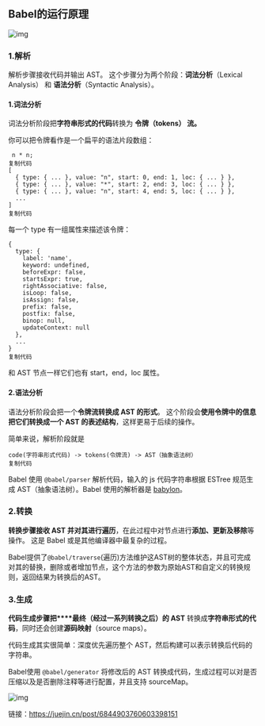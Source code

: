 ## Babel的运行原理



![img](https://user-gold-cdn.xitu.io/2019/1/14/1684a0e6de6509d6?imageView2/0/w/1280/h/960/format/webp/ignore-error/1)



### 1.解析

解析步骤接收代码并输出 AST。 这个步骤分为两个阶段：**词法分析**（Lexical Analysis） 和 **语法分析**（Syntactic Analysis）。

#### 1.词法分析

词法分析阶段把**字符串形式的代码**转换为 **令牌（tokens） 流。**

你可以把令牌看作是一个扁平的语法片段数组：

```
 n * n;
复制代码
[
  { type: { ... }, value: "n", start: 0, end: 1, loc: { ... } },
  { type: { ... }, value: "*", start: 2, end: 3, loc: { ... } },
  { type: { ... }, value: "n", start: 4, end: 5, loc: { ... } },
  ...
]
复制代码
```

每一个 type 有一组属性来描述该令牌：

```
{
  type: {
    label: 'name',
    keyword: undefined,
    beforeExpr: false,
    startsExpr: true,
    rightAssociative: false,
    isLoop: false,
    isAssign: false,
    prefix: false,
    postfix: false,
    binop: null,
    updateContext: null
  },
  ...
}
复制代码
```

和 AST 节点一样它们也有 start，end，loc 属性。

#### 2.语法分析

语法分析阶段会把一个**令牌流转换成 AST 的形式**。 这个阶段会**使用令牌中的信息把它们转换成一个 AST 的表述结构**，这样更易于后续的操作。

简单来说，解析阶段就是

```
code(字符串形式代码) -> tokens(令牌流) -> AST（抽象语法树）
复制代码
```

Babel 使用 `@babel/parser` 解析代码，输入的 js 代码字符串根据 ESTree 规范生成 AST（抽象语法树）。Babel 使用的解析器是 [babylon](https://github.com/babel/babylon)。

### 2.转换

**转换步骤接收 AST 并对其进行遍历**，在此过程中对节点进行**添加、更新及移除**等操作。 这是 Babel 或是其他编译器中最复杂的过程。

Babel提供了`@babel/traverse`(遍历)方法维护这AST树的整体状态，并且可完成对其的替换，删除或者增加节点，这个方法的参数为原始AST和自定义的转换规则，返回结果为转换后的AST。

### 3.生成

**代码生成步骤把****最终（经过一系列转换之后）的 AST** 转换成**字符串形式的代码**，同时还会创建**源码映射**（source maps）。

代码生成其实很简单：深度优先遍历整个 AST，然后构建可以表示转换后代码的字符串。

Babel使用 `@babel/generator` 将修改后的 AST 转换成代码，生成过程可以对是否压缩以及是否删除注释等进行配置，并且支持 sourceMap。



![img](https://user-gold-cdn.xitu.io/2019/1/14/1684a0f660525586?imageView2/0/w/1280/h/960/format/webp/ignore-error/1)

链接：https://juejin.cn/post/6844903760603398151

